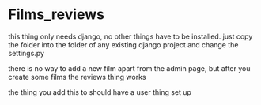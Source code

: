 # Films_reviews
this thing only needs django, no other things have to be installed. just copy the folder into the folder of any existing django project and change the settings.py

there is no way to add a new film apart from the admin page, but after you create some films the reviews thing works

the thing you add this to should have a user thing set up
